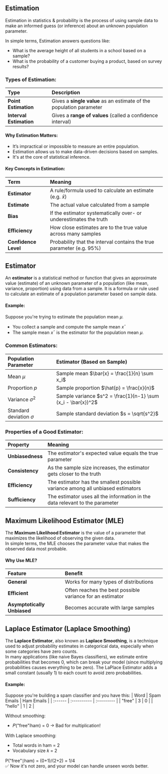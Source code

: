 ## Estimation 
Estimation in statistics & probability is the process of using sample data to make an informed guess (or inference) about an unknown population parameter.  

In simple terms, Estimation answers questions like:
- What is the average height of all students in a school based on a sample?
- What is the probability of a customer buying a product, based on survey results?

### Types of Estimation:
| Type                    | Description                                                         |
| :---------------------- | :------------------------------------------------------------------ |
| **Point Estimation**    | Gives a **single value** as an estimate of the population parameter |
| **Interval Estimation** | Gives a **range of values** (called a confidence interval)          |

#### Why Estimation Matters:
- It’s impractical or impossible to measure an entire population.
- Estimation allows us to make data-driven decisions based on samples.
- It's at the core of statistical inference.

#### Key Concepts in Estimation:
| Term                 | Meaning                                                              |
| :------------------- | :------------------------------------------------------------------- |
| **Estimator**        | A rule/formula used to calculate an estimate (e.g. $\bar{x}$)        |
| **Estimate**         | The actual value calculated from a sample                            |
| **Bias**             | If the estimator systematically over- or underestimates the truth    |
| **Efficiency**       | How close estimates are to the true value across many samples        |
| **Confidence Level** | Probability that the interval contains the true parameter (e.g. 95%) |

## Estimator
An **estimator** is a statistical method or function that gives an approximate value (estimate) of an unknown parameter of a population (like mean, variance, proportion) using data from a sample. 
It is a formula or rule used to calculate an estimate of a population parameter based on sample data.

#### Example:
Suppose you're trying to estimate the population mean 𝜇.
- You collect a sample and compute the sample mean 𝑥ˉ
- The sample mean 𝑥ˉ is the estimator for the population mean 𝜇.

### Common Estimators:
| Population Parameter        | Estimator (Based on Sample)                                  |
| :-------------------------- | :----------------------------------------------------------- |
| Mean $\mu$                  | Sample mean $\bar{x} = \frac{1}{n} \sum x_i$                 |
| Proportion $p$              | Sample proportion $\hat{p} = \frac{x}{n}$                    |
| Variance $\sigma^2$         | Sample variance $s^2 = \frac{1}{n-1} \sum (x_i - \bar{x})^2$ |
| Standard deviation $\sigma$ | Sample standard deviation $s = \sqrt{s^2}$                   |

###  Properties of a Good Estimator:
| Property         | Meaning                                                                        |
| :--------------- | :----------------------------------------------------------------------------- |
| **Unbiasedness** | The estimator's expected value equals the true parameter                       |
| **Consistency**  | As the sample size increases, the estimator gets closer to the truth           |
| **Efficiency**   | The estimator has the smallest possible variance among all unbiased estimators |
| **Sufficiency**  | The estimator uses all the information in the data relevant to the parameter   |

## Maximum Likelihood Estimator (MLE)
The **Maximum Likelihood Estimator** is the value of a parameter that maximizes the likelihood of observing the given data.  
In simple terms, the MLE chooses the parameter value that makes the observed data most probable.

#### Why Use MLE?
| Feature                     | Benefit                                                   |
| :-------------------------- | :-------------------------------------------------------- |
| **General**                 | Works for many types of distributions                     |
| **Efficient**               | Often reaches the best possible variance for an estimator |
| **Asymptotically Unbiased** | Becomes accurate with large samples                       |

## Laplace Estimator (Laplace Smoothing)
The **Laplace Estimator**, also known as **Laplace Smoothing**, is a technique used to adjust probability estimates in categorical data, especially when some categories have zero counts.  
In many applications (like naive Bayes classifiers), we estimate entire probabilities that becomes 0, which can break your model (since multiplying probabilities causes everything to be zero). The LaPlace Estimator adds a small constant (usually 1) to each count to avoid zero probabilities.

####  Example:
Suppose you're building a spam classifier and you have this:
| Word    | Spam Emails | Ham Emails |
| :------ | :---------- | :--------- |
| "free"  | 3           | 0          |
| "hello" | 1           | 2          |

Without smoothing:
  - 𝑃("free"∣ham) = 0 → Bad for multiplication!

With Laplace smoothing:
  - Total words in ham = 2
  - Vocabulary size 𝑘 = 2

P("free"∣ham) = (0+1)/(2+2) = 1/4  
✅ Now it's not zero, and your model can handle unseen words better.
​
